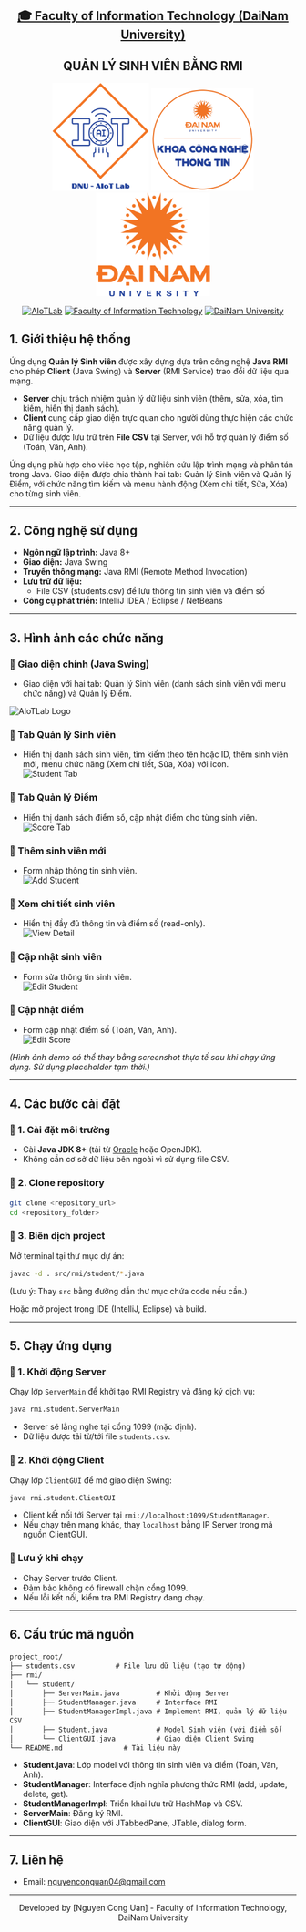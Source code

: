 <h2 align="center">
    <a href="https://dainam.edu.vn/vi/khoa-cong-nghe-thong-tin">
    🎓 Faculty of Information Technology (DaiNam University)
    </a>
</h2>
<h2 align="center">
   QUẢN LÝ SINH VIÊN BẰNG RMI
</h2>
<div align="center">
    <p align="center">
        <img src="docs/aiotlab_logo.png" alt="AIoTLab Logo" width="170"/>
        <img src="docs/fitdnu_logo.png" alt="AIoTLab Logo" width="180"/>
        <img src="docs/dnu_logo.png" alt="DaiNam University Logo" width="200"/>
    </p>

[![AIoTLab](https://img.shields.io/badge/AIoTLab-green?style=for-the-badge)](https://www.facebook.com/DNUAIoTLab)
[![Faculty of Information Technology](https://img.shields.io/badge/Faculty%20of%20Information%20Technology-blue?style=for-the-badge)](https://dainam.edu.vn/vi/khoa-cong-nghe-thong-tin)
[![DaiNam University](https://img.shields.io/badge/DaiNam%20University-orange?style=for-the-badge)](https://dainam.edu.vn)

</div>

## 1. Giới thiệu hệ thống
Ứng dụng **Quản lý Sinh viên** được xây dựng dựa trên công nghệ **Java RMI** cho phép **Client** (Java Swing) và **Server** (RMI Service) trao đổi dữ liệu qua mạng.  
- **Server** chịu trách nhiệm quản lý dữ liệu sinh viên (thêm, sửa, xóa, tìm kiếm, hiển thị danh sách).  
- **Client** cung cấp giao diện trực quan cho người dùng thực hiện các chức năng quản lý.  
- Dữ liệu được lưu trữ trên **File CSV** tại Server, với hỗ trợ quản lý điểm số (Toán, Văn, Anh).  

Ứng dụng phù hợp cho việc học tập, nghiên cứu lập trình mạng và phân tán trong Java. Giao diện được chia thành hai tab: Quản lý Sinh viên và Quản lý Điểm, với chức năng tìm kiếm và menu hành động (Xem chi tiết, Sửa, Xóa) cho từng sinh viên.

---

## 2. Công nghệ sử dụng
- **Ngôn ngữ lập trình:** Java 8+  
- **Giao diện:** Java Swing  
- **Truyền thông mạng:** Java RMI (Remote Method Invocation)  
- **Lưu trữ dữ liệu:** 
  - File CSV (students.csv) để lưu thông tin sinh viên và điểm số  
- **Công cụ phát triển:** IntelliJ IDEA / Eclipse / NetBeans  

---

## 3. Hình ảnh các chức năng

### 🔹 Giao diện chính (Java Swing)
- Giao diện với hai tab: Quản lý Sinh viên (danh sách sinh viên với menu chức năng) và Quản lý Điểm.  
<img src="docs/ Quản lý Sinh viên.png" alt="AIoTLab Logo" width="170"/>

### 🔹 Tab Quản lý Sinh viên
- Hiển thị danh sách sinh viên, tìm kiếm theo tên hoặc ID, thêm sinh viên mới, menu chức năng (Xem chi tiết, Sửa, Xóa) với icon.  
![Student Tab](https://via.placeholder.com/800x500.png?text=Student+Management+Tab)

### 🔹 Tab Quản lý Điểm
- Hiển thị danh sách điểm số, cập nhật điểm cho từng sinh viên.  
![Score Tab](https://via.placeholder.com/800x500.png?text=Score+Management+Tab)

### 🔹 Thêm sinh viên mới
- Form nhập thông tin sinh viên.  
![Add Student](https://via.placeholder.com/350x250.png?text=Add+Student+Form)

### 🔹 Xem chi tiết sinh viên
- Hiển thị đầy đủ thông tin và điểm số (read-only).  
![View Detail](https://via.placeholder.com/350x300.png?text=View+Student+Detail)

### 🔹 Cập nhật sinh viên
- Form sửa thông tin sinh viên.  
![Edit Student](https://via.placeholder.com/350x250.png?text=Edit+Student+Form)

### 🔹 Cập nhật điểm
- Form cập nhật điểm số (Toán, Văn, Anh).  
![Edit Score](https://via.placeholder.com/350x250.png?text=Edit+Score+Form)

*(Hình ảnh demo có thể thay bằng screenshot thực tế sau khi chạy ứng dụng. Sử dụng placeholder tạm thời.)*

---

## 4. Các bước cài đặt

### 🔹 1. Cài đặt môi trường
- Cài **Java JDK 8+** (tải từ [Oracle](https://www.oracle.com/java/technologies/downloads/) hoặc OpenJDK).  
- Không cần cơ sở dữ liệu bên ngoài vì sử dụng file CSV.  

### 🔹 2. Clone repository
```sh
git clone <repository_url>
cd <repository_folder>
```

### 🔹 3. Biên dịch project
Mở terminal tại thư mục dự án:
```sh
javac -d . src/rmi/student/*.java
```
(Lưu ý: Thay `src` bằng đường dẫn thư mục chứa code nếu cần.)

Hoặc mở project trong IDE (IntelliJ, Eclipse) và build.

---

## 5. Chạy ứng dụng

### 🔹 1. Khởi động Server
Chạy lớp `ServerMain` để khởi tạo RMI Registry và đăng ký dịch vụ:
```sh
java rmi.student.ServerMain
```
- Server sẽ lắng nghe tại cổng 1099 (mặc định).
- Dữ liệu được tải từ/tới file `students.csv`.

### 🔹 2. Khởi động Client
Chạy lớp `ClientGUI` để mở giao diện Swing:
```sh
java rmi.student.ClientGUI
```
- Client kết nối tới Server tại `rmi://localhost:1099/StudentManager`.
- Nếu chạy trên mạng khác, thay `localhost` bằng IP Server trong mã nguồn ClientGUI.

### 🔹 Lưu ý khi chạy
- Chạy Server trước Client.
- Đảm bảo không có firewall chặn cổng 1099.
- Nếu lỗi kết nối, kiểm tra RMI Registry đang chạy.

---

## 6. Cấu trúc mã nguồn

```
project_root/
├── students.csv          # File lưu dữ liệu (tạo tự động)
├── rmi/
│   └── student/
│       ├── ServerMain.java         # Khởi động Server
│       ├── StudentManager.java     # Interface RMI
│       ├── StudentManagerImpl.java # Implement RMI, quản lý dữ liệu CSV
│       ├── Student.java            # Model Sinh viên (với điểm số)
│       └── ClientGUI.java          # Giao diện Client Swing
└── README.md               # Tài liệu này
```

- **Student.java**: Lớp model với thông tin sinh viên và điểm (Toán, Văn, Anh).
- **StudentManager**: Interface định nghĩa phương thức RMI (add, update, delete, get).
- **StudentManagerImpl**: Triển khai lưu trữ HashMap và CSV.
- **ServerMain**: Đăng ký RMI.
- **ClientGUI**: Giao diện với JTabbedPane, JTable, dialog form.

---

## 7. Liên hệ
- Email: nguyenconguan04@gmail.com

---

<div align="center">
    <p>Developed by [Nguyen Cong Uan] - Faculty of Information Technology, DaiNam University</p>
</div>

